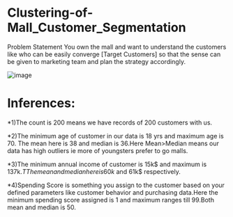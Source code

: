 # Clustering-of-Mall_Customer_Segmentation
Problem Statement You own the mall and want to understand the customers like who can be easily converge [Target Customers] so that the sense can be given to marketing team and plan the strategy accordingly.

![image](https://github.com/SRIVITHYA-27/Clustering-of-Mall_Customer_Segmentation/assets/98554363/11cdacc9-8544-4d64-bc76-b6dfafbc4bb8)


# Inferences:

*1)The count is 200 means we have records of 200 customers with us.

*2)The minimum age of customer in our data is 18 yrs and maximum age is 70. The mean here is 38 and median is 36.Here Mean>Median means our data has high outliers ie more of youngsters prefer to go malls.

*3)The minimum annual income of customer is 15k$ and maximum is 137k$.T The mean and median here is 60k$ and 61k$ respectively. 

*4)Spending Score is something you assign to the customer based on your defined parameters like customer behavior and purchasing data.Here the minimum spending score assigned is 1 and maximum ranges till 99.Both mean and median is 50.
